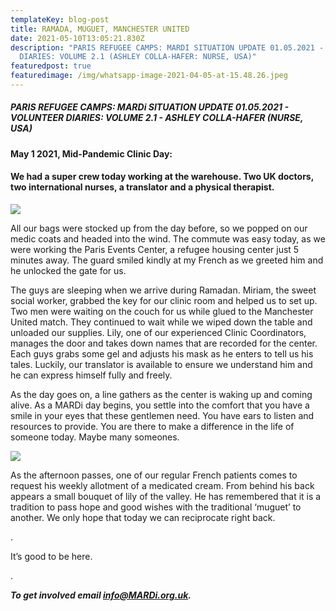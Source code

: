 ```yaml
---
templateKey: blog-post
title: RAMADA, MUGUET, MANCHESTER UNITED
date: 2021-05-10T13:05:21.830Z
description: "PARIS REFUGEE CAMPS: MARDI SITUATION UPDATE 01.05.2021 - VOLUNTEER
  DIARIES: VOLUME 2.1 (ASHLEY COLLA-HAFER: NURSE, USA)"
featuredpost: true
featuredimage: /img/whatsapp-image-2021-04-05-at-15.48.26.jpeg
---
```

##### PARIS REFUGEE CAMPS: MARDi SITUATION UPDATE 01.05.2021 - VOLUNTEER DIARIES: VOLUME 2.1 - ASHLEY COLLA-HAFER (NURSE, USA)

#### May 1 2021, Mid-Pandemic Clinic Day:

#### We had a super crew today working at the warehouse. Two UK doctors, two international nurses, a translator and a physical therapist.

![](/img/whatsapp-image-2021-04-05-at-15.48.26.jpeg)

All our bags were stocked up from the day before, so we popped on our medic coats and headed into the wind. The commute was easy today, as we were working the Paris Events Center, a refugee housing center just 5 minutes away. The guard smiled kindly at my French as we greeted him and he unlocked the gate for us. 

The guys are sleeping when we arrive during Ramadan. Miriam, the sweet social worker, grabbed the key for our clinic room and helped us to set up. Two men were waiting on the couch for us while glued to the Manchester United match. They continued to wait while we wiped down the table and unloaded our supplies. Lily, one of our experienced Clinic Coordinators, manages the door and takes down names that are recorded for the center. Each guys grabs some gel and adjusts his mask as he enters to tell us his tales. Luckily, our translator is available to ensure we understand him and he can express himself fully and freely. 

As the day goes on, a line gathers as the center is waking up and coming alive. As a MARDi day begins, you settle into the comfort that you have a smile in your eyes that these gentlemen need. You have ears to listen and resources to provide. You are there to make a difference in the life of someone today. Maybe many someones. 

![](/img/whatsapp-image-2021-05-08-at-14.35.15.jpeg)

As the afternoon passes, one of our regular French patients comes to request his weekly allotment of a medicated cream. From behind his back appears a small bouquet of lily of the valley. He has remembered that it is a tradition to pass hope and good wishes with the traditional ‘muguet’ to another. We only hope that today we can reciprocate right back.

.

It’s good to be here.

.

***To get involved email info@MARDi.org.uk.***